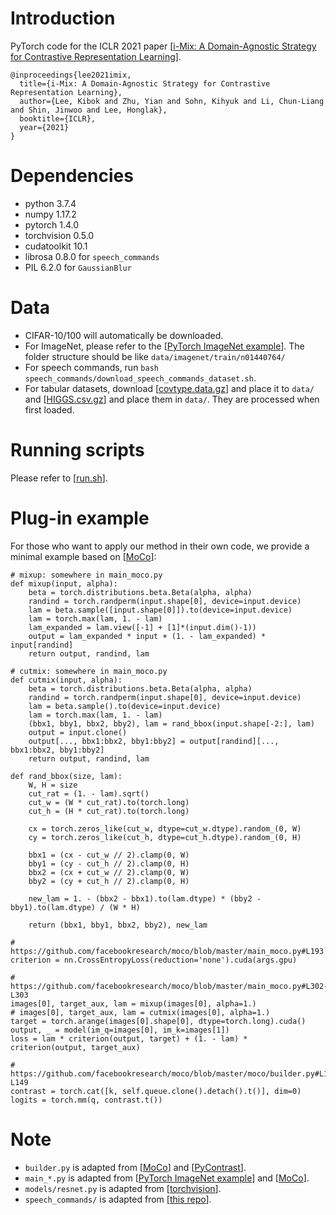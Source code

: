 # Introduction
PyTorch code for the ICLR 2021 paper [[i-Mix: A Domain-Agnostic Strategy for Contrastive Representation Learning](https://arxiv.org/abs/2010.08887)].
```
@inproceedings{lee2021imix,
  title={i-Mix: A Domain-Agnostic Strategy for Contrastive Representation Learning},
  author={Lee, Kibok and Zhu, Yian and Sohn, Kihyuk and Li, Chun-Liang and Shin, Jinwoo and Lee, Honglak},
  booktitle={ICLR},
  year={2021}
}
```

# Dependencies
- python 3.7.4
- numpy 1.17.2
- pytorch 1.4.0
- torchvision 0.5.0
- cudatoolkit 10.1
- librosa 0.8.0 for `speech_commands`
- PIL 6.2.0 for `GaussianBlur`

# Data
- CIFAR-10/100 will automatically be downloaded.
- For ImageNet, please refer to the [[PyTorch ImageNet example](https://github.com/pytorch/examples/tree/master/imagenet)]. The folder structure should be like `data/imagenet/train/n01440764/`
- For speech commands, run `bash speech_commands/download_speech_commands_dataset.sh`.
- For tabular datasets, download [[covtype.data.gz](https://archive.ics.uci.edu/ml/machine-learning-databases/covtype/covtype.data.gz)] and place it to `data/` and [[HIGGS.csv.gz](https://archive.ics.uci.edu/ml/machine-learning-databases/00280/HIGGS.csv.gz)] and place them in `data/`. They are processed when first loaded.

# Running scripts
Please refer to [[run.sh](run.sh)].

# Plug-in example
For those who want to apply our method in their own code, we provide a minimal example based on [[MoCo](https://github.com/facebookresearch/moco)]:
```
# mixup: somewhere in main_moco.py
def mixup(input, alpha):
    beta = torch.distributions.beta.Beta(alpha, alpha)
    randind = torch.randperm(input.shape[0], device=input.device)
    lam = beta.sample([input.shape[0]]).to(device=input.device)
    lam = torch.max(lam, 1. - lam)
    lam_expanded = lam.view([-1] + [1]*(input.dim()-1))
    output = lam_expanded * input + (1. - lam_expanded) * input[randind]
    return output, randind, lam

# cutmix: somewhere in main_moco.py
def cutmix(input, alpha):
    beta = torch.distributions.beta.Beta(alpha, alpha)
    randind = torch.randperm(input.shape[0], device=input.device)
    lam = beta.sample().to(device=input.device)
    lam = torch.max(lam, 1. - lam)
    (bbx1, bby1, bbx2, bby2), lam = rand_bbox(input.shape[-2:], lam)
    output = input.clone()
    output[..., bbx1:bbx2, bby1:bby2] = output[randind][..., bbx1:bbx2, bby1:bby2]
    return output, randind, lam

def rand_bbox(size, lam):
    W, H = size
    cut_rat = (1. - lam).sqrt()
    cut_w = (W * cut_rat).to(torch.long)
    cut_h = (H * cut_rat).to(torch.long)

    cx = torch.zeros_like(cut_w, dtype=cut_w.dtype).random_(0, W)
    cy = torch.zeros_like(cut_h, dtype=cut_h.dtype).random_(0, H)

    bbx1 = (cx - cut_w // 2).clamp(0, W)
    bby1 = (cy - cut_h // 2).clamp(0, H)
    bbx2 = (cx + cut_w // 2).clamp(0, W)
    bby2 = (cy + cut_h // 2).clamp(0, H)

    new_lam = 1. - (bbx2 - bbx1).to(lam.dtype) * (bby2 - bby1).to(lam.dtype) / (W * H)

    return (bbx1, bby1, bbx2, bby2), new_lam

# https://github.com/facebookresearch/moco/blob/master/main_moco.py#L193
criterion = nn.CrossEntropyLoss(reduction='none').cuda(args.gpu)

# https://github.com/facebookresearch/moco/blob/master/main_moco.py#L302-L303
images[0], target_aux, lam = mixup(images[0], alpha=1.)
# images[0], target_aux, lam = cutmix(images[0], alpha=1.)
target = torch.arange(images[0].shape[0], dtype=torch.long).cuda()
output, _ = model(im_q=images[0], im_k=images[1])
loss = lam * criterion(output, target) + (1. - lam) * criterion(output, target_aux)

# https://github.com/facebookresearch/moco/blob/master/moco/builder.py#L142-L149
contrast = torch.cat([k, self.queue.clone().detach().t()], dim=0)
logits = torch.mm(q, contrast.t())
```

# Note
- `builder.py` is adapted from [[MoCo](https://github.com/facebookresearch/moco/blob/master/moco/builder.py)] and [[PyContrast](https://github.com/HobbitLong/PyContrast/tree/master/pycontrast/learning)].
- `main_*.py` is adapted from [[PyTorch ImageNet example](https://github.com/pytorch/examples/blob/master/imagenet/main.py)] and [[Mo](https://github.com/facebookresearch/moco/blob/master/main_moco.py)[Co](https://github.com/facebookresearch/moco/blob/master/main_lincls.py)].
- `models/resnet.py` is adapted from [[torchvision](https://github.com/pytorch/vision/blob/master/torchvision/models/resnet.py)].
- `speech_commands/` is adapted from [[this repo](https://github.com/tugstugi/pytorch-speech-commands)].
